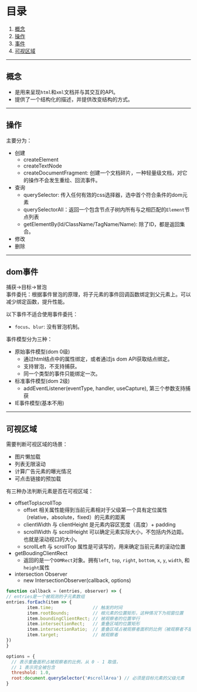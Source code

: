 # 目录

1. [概念](#1)  
2. [操作](#2)
3. [事件](#3)
4. [可视区域](#4)
---

## <a id="1">概念</a>
* 是用来呈现`html`和`xml`文档并与其交互的API。
* 提供了一个结构化的描述，并提供改变结构的方式。

---

## <a id="2">操作</a>
主要分为：
* 创建
    - createElement
    - createTextNode
    - createDocumentFragment: 创建一个文档碎片，一种轻量级文档，对它的操作不会发生重绘、回流事件。
* 查询
    - querySelector: 传入任何有效的css选择器，选中首个符合条件的dom元素
    - querySelectorAll：返回一个包含节点子树内所有与之相匹配的`Element`节点列表
    - getElementBy(Id/ClassName/TagName/Name): 除了ID，都是返回集合。
* 修改
* 删除


---


## <a id="3">dom事件</a>
捕获->目标->冒泡  
事件委托：根据事件冒泡的原理，将子元素的事件回调函数绑定到父元素上。可以减少绑定函数，提升性能。

以下事件不适合使用事件委托：
* `focus`、`blur`: 没有冒泡机制。

事件模型分为三种：
* 原始事件模型(dom 0级)
    - 通过html结点中的属性绑定，或者通过js dom API获取结点绑定。
    - 支持冒泡，不支持捕获。
    - 同一个类型的事件只能绑定一次。
* 标准事件模型(dom 2级)
    - addEventListener(eventType, handler, useCapture), 第三个参数支持捕获
* IE事件模型(基本不用)

---

## <a id="4">可视区域</a>
需要判断可视区域的场景：
* 图片懒加载
* 列表无限滚动
* 计算广告元素的曝光情况
* 可点击链接的预加载

有三种办法判断元素是否在可视区域：
* offsetTop\scrollTop
    -  offset 相关属性能得到当前元素相对于父级第一个具有定位属性（relative，absolute，fixed）的元素的距离
    -  clientWidth 与 clientHeight 是元素内容区宽度（高度）+ padding
    -  scrollWidth 与 scrollHeight 可以确定元素实际大小，不包括内外边距。也就是滚动视口的大小。
    -  scrollLeft 与 scrollTop 属性是可读写的，用来确定当前元素的滚动位置
* getBoudingClientRect
    -  返回的是一个`DOMRect`对象。拥有`left`, `top`, `right`, `bottom`, `x`, `y`, `width`, 和 `height`属性
* intersection Observer
    - new IntersectionObserver(callback, options)
```js
function callback = (entries, observer) => {
// entries是一个被观测的子元素数组
entries.forEach(item => {
        item.time;               // 触发的时间
        item.rootBounds;         // 根元素的位置矩形，这种情况下为视窗位置
        item.boundingClientRect; // 被观察者的位置举行
        item.intersectionRect;   // 重叠区域的位置矩形
        item.intersectionRatio;  // 重叠区域占被观察者面积的比例（被观察者不是矩形时也按照矩形计算）
        item.target;             // 被观察者
})
}

options = {
  // 表示重叠面积占被观察者的比例，从 0 - 1 取值，
  // 1 表示完全被包含
  threshold: 1.0, 
  root:document.querySelector('#scrollArea') // 必须是目标元素的父级元素
}


```
